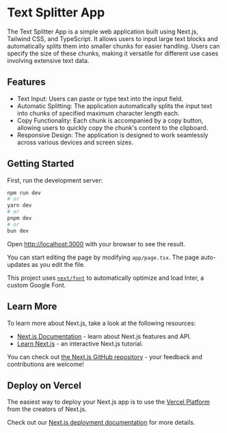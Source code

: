 # Text Splitter App

The Text Splitter App is a simple web application built using Next.js, Tailwind CSS, and TypeScript. It allows users to input large text blocks and automatically splits them into smaller chunks for easier handling. Users can specify the size of these chunks, making it versatile for different use cases involving extensive text data.

## Features

- Text Input: Users can paste or type text into the input field.
- Automatic Splitting: The application automatically splits the input text into chunks of specified maximum character length each.
- Copy Functionality: Each chunk is accompanied by a copy button, allowing users to quickly copy the chunk's content to the clipboard.
- Responsive Design: The application is designed to work seamlessly across various devices and screen sizes.

## Getting Started

First, run the development server:

```bash
npm run dev
# or
yarn dev
# or
pnpm dev
# or
bun dev
```

Open [http://localhost:3000](http://localhost:3000) with your browser to see the result.

You can start editing the page by modifying `app/page.tsx`. The page auto-updates as you edit the file.

This project uses [`next/font`](https://nextjs.org/docs/basic-features/font-optimization) to automatically optimize and load Inter, a custom Google Font.

## Learn More

To learn more about Next.js, take a look at the following resources:

- [Next.js Documentation](https://nextjs.org/docs) - learn about Next.js features and API.
- [Learn Next.js](https://nextjs.org/learn) - an interactive Next.js tutorial.

You can check out [the Next.js GitHub repository](https://github.com/vercel/next.js/) - your feedback and contributions are welcome!

## Deploy on Vercel

The easiest way to deploy your Next.js app is to use the [Vercel Platform](https://vercel.com/new?utm_medium=default-template&filter=next.js&utm_source=create-next-app&utm_campaign=create-next-app-readme) from the creators of Next.js.

Check out our [Next.js deployment documentation](https://nextjs.org/docs/deployment) for more details.
